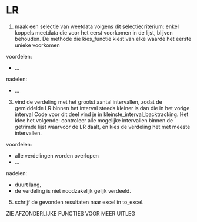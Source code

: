 # LR

1. maak een selectie van weetdata volgens dit selectiecriterium: enkel koppels meetdata die voor het eerst voorkomen in de lijst, blijven behouden.
De methode die kies_functie kiest van elke waarde het eerste unieke voorkomen

voordelen:
  - ...

nadelen:
  - ...

3. vind de verdeling met het grootst aantal intervallen, zodat de gemiddelde LR binnen het interval steeds kleiner is dan die in het vorige interval
Code voor dit deel vind je in kleinste_interval_backtracking. Het idee het volgende: controleer alle mogelijke intervallen binnen de getrimde lijst waarvoor de LR daalt, en kies de verdeling het met meeste intervallen.

voordelen:
  - alle verdelingen worden overlopen
  - ...

nadelen:
  - duurt lang,
  - de verdeling is niet noodzakelijk gelijk verdeeld.

5. schrijf de gevonden resultaten naar excel in to_excel.

ZIE AFZONDERLIJKE FUNCTIES VOOR MEER UITLEG
